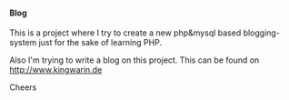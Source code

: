 #### Blog

This is a project where I try to create a new php&mysql based blogging-system just for the sake of learning PHP.

Also I'm trying to write a blog on this project. This can be found on http://www.kingwarin.de

Cheers
